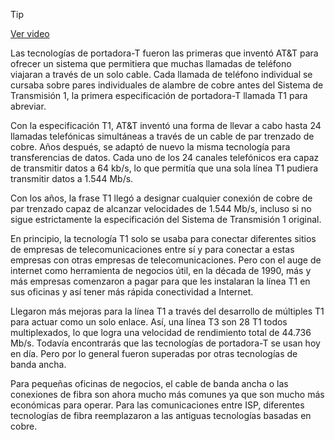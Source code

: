 > [!TIP]  
> [Ver video](https://youtu.be/fB0L9jCY4ig)

Las tecnologías de portadora-T fueron las primeras que inventó AT&T para ofrecer un sistema que permitiera que muchas llamadas de teléfono viajaran a través de un solo cable. Cada llamada de teléfono individual se cursaba sobre pares individuales de alambre de cobre antes del Sistema de Transmisión 1, la primera especificación de portadora-T llamada T1 para abreviar.

Con la especificación T1, AT&T inventó una forma de llevar a cabo hasta 24 llamadas telefónicas simultáneas a través de un cable de par trenzado de cobre. Años después, se adaptó de nuevo la misma tecnología para transferencias de datos. Cada uno de los 24 canales telefónicos era capaz de transmitir datos a 64 kb/s, lo que permitía que una sola línea T1 pudiera transmitir datos a 1.544 Mb/s.

Con los años, la frase T1 llegó a designar cualquier conexión de cobre de par trenzado capaz de alcanzar velocidades de 1.544 Mb/s, incluso si no sigue estrictamente la especificación del Sistema de Transmisión 1 original.

En principio, la tecnología T1 solo se usaba para conectar diferentes sitios de empresas de telecomunicaciones entre sí y para conectar a estas empresas con otras empresas de telecomunicaciones. Pero con el auge de internet como herramienta de negocios útil, en la década de 1990, más y más empresas comenzaron a pagar para que les instalaran la línea T1 en sus oficinas y así tener más rápida conectividad a Internet.

Llegaron más mejoras para la línea T1 a través del desarrollo de múltiples T1 para actuar como un solo enlace. Así, una línea T3 son 28 T1 todos multiplexados, lo que logra una velocidad de rendimiento total de 44.736 Mb/s. Todavía encontrarás que las tecnologías de portadora-T se usan hoy en día. Pero por lo general fueron superadas por otras tecnologías de banda ancha.

Para pequeñas oficinas de negocios, el cable de banda ancha o las conexiones de fibra son ahora mucho más comunes ya que son mucho más económicas para operar. Para las comunicaciones entre ISP, diferentes tecnologías de fibra reemplazaron a las antiguas tecnologías basadas en cobre.
